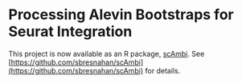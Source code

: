 # Processing Alevin Bootstraps for Seurat Integration

This project is now available as an R package, [scAmbi](https://github.com/sbresnahan/scAmbi). See [https://github.com/sbresnahan/scAmbi](https://github.com/sbresnahan/scAmbi) for details.
